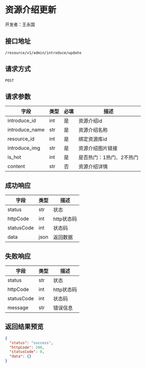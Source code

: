 # 资源介绍更新

开发者：王永国

## 接口地址

`/resource/v1/admin/introduce/update`

## 请求方式

`POST`

## 请求参数
| 字段 | 类型   | 必填 | 描述     |
| ---- | ------ | ---- | -------- |
| introduce_id | int | 是 | 资源介绍id |
| introduce_name | str | 是 | 资源介绍名称 |
| resource_id | int | 是 | 绑定资源库id |
| introduce_img | str | 是 | 资源介绍图片链接 |
| is_hot | int | 是 | 是否热门：1热门、2不热门 |
| content | str | 否 | 资源介绍详情 |

## 成功响应

| 字段       | 类型    | 描述        |
| ---------- | ------- | ----------- |
| status | str | 状态 |
| httpCode | int | http状态码 |
| statusCode | int | 状态码 |
| data | json | 返回数据 |

## 失败响应

| 字段       | 类型    | 描述        |
| ---------- | ------- | ----------- |
| status | str | 状态 |
| httpCode | int | http状态码 |
| statusCode | int | 状态码 |
| message | str | 错误信息 |


## 返回结果预览

```json
{
  "status": "success",
  "httpCode": 200,
  "statusCode": 0,
  "data": {}
}
```